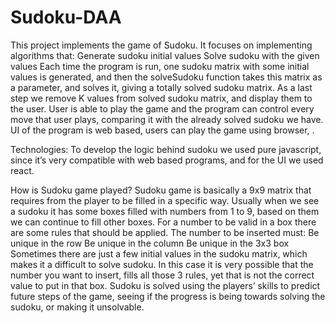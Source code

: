 # Sudoku-DAA

This project implements the game of Sudoku. It focuses on implementing algorithms that:
Generate sudoku initial values
Solve sudoku with the given values
Each time the program is run, one sudoku matrix with some initial values is generated, and then the solveSudoku function takes this matrix as a parameter, and solves it, giving a totally solved sudoku matrix. 
As a last step we remove K values from solved sudoku matrix, and display them to the user. User is able to play the game and the program can control every move that user plays, comparing it with the already solved sudoku we have. UI of the program is web based, users can play the game using browser, .

Technologies:
To develop the logic behind sudoku we used pure javascript, since it’s very compatible with web based programs, and for the UI we used react.


How is Sudoku game played?
Sudoku game is basically a 9x9 matrix that requires from the player to be filled in a specific way. Usually when we see a sudoku it has some boxes filled with numbers from 1 to 9, based on them we can continue to fill other boxes. For a number to be valid in a box there are some rules that should be applied. The number to be inserted must:
Be unique in the row
Be unique in the column
Be unique in the 3x3 box
Sometimes there are just a few initial values in the sudoku matrix, which makes it a difficult to solve sudoku. In this case it is very possible that the number you want to insert, fills all those 3 rules, yet that is not the correct value to put in that box. Sudoku is solved using the players’ skills to predict future steps of the game, seeing if the progress is being towards solving the sudoku, or making it unsolvable.
